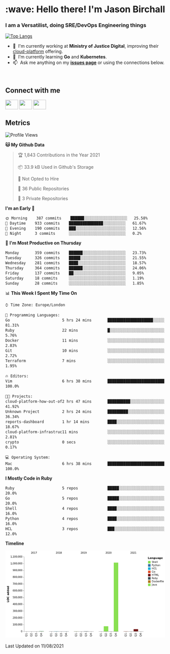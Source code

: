 <h1 align="left" id="jason-title">:wave: Hello there! I'm Jason Birchall</h1>
<h3 align="left">I am a Versatilist, doing SRE/DevOps Engineering things</h3>

[![Top Langs](https://github-readme-stats.vercel.app/api?username=jasonBirchall&show_icons=true&count_private=true&include_all_commits=true&theme=gruvbox)](https://github.com/anuraghazra/github-readme-stats)

- :office: &nbsp;I'm currently working at **Ministry of Justice Digital**, improving their [cloud-platform](https://github.com/ministryofjustice/cloud-platform) offering.
- :seedling: &nbsp;I’m currently learning **Go** and **Kubernetes**.
- :mailbox: &nbsp;Ask me anything on my **[issues page]** or using the connections below.


<br>

<h2>Connect with me</h2>
<p>
<a href="https://twitter.com/jsonBirchall" target="blank"><img align="center" src="https://cdn.jsdelivr.net/npm/simple-icons@3.0.1/icons/twitter.svg" alt="" height="30" width="40" /></a>
<a href="https://keybase.io/json0" target="blank"><img align="center" src="https://cdn.jsdelivr.net/npm/simple-icons@3.0.1/icons/keybase.svg" alt="" height="30" width="40" /></a>
<a href="https://www.reddit.com/user/kakorate" target="blank"><img align="center" src="https://cdn.jsdelivr.net/npm/simple-icons@3.0.1/icons/reddit.svg" alt="" height="30" width="40" /></a>
</p>

<h2>Metrics</h2>

<!--START_SECTION:waka-->
![Profile Views](http://img.shields.io/badge/Profile%20Views-0-blue)

**🐱 My Github Data** 

> 🏆 1,843 Contributions in the Year 2021
 > 
> 📦 33.9 kB Used in Github's Storage 
 > 
> 🚫 Not Opted to Hire
 > 
> 📜 36 Public Repositories 
 > 
> 🔑 3 Private Repositories  
 > 
**I'm an Early 🐤** 

```text
🌞 Morning    387 commits    ██████░░░░░░░░░░░░░░░░░░░   25.58% 
🌆 Daytime    933 commits    ███████████████░░░░░░░░░░   61.67% 
🌃 Evening    190 commits    ███░░░░░░░░░░░░░░░░░░░░░░   12.56% 
🌙 Night      3 commits      ░░░░░░░░░░░░░░░░░░░░░░░░░   0.2%

```
📅 **I'm Most Productive on Thursday** 

```text
Monday       359 commits    ██████░░░░░░░░░░░░░░░░░░░   23.73% 
Tuesday      326 commits    █████░░░░░░░░░░░░░░░░░░░░   21.55% 
Wednesday    281 commits    ████░░░░░░░░░░░░░░░░░░░░░   18.57% 
Thursday     364 commits    ██████░░░░░░░░░░░░░░░░░░░   24.06% 
Friday       137 commits    ██░░░░░░░░░░░░░░░░░░░░░░░   9.05% 
Saturday     18 commits     ░░░░░░░░░░░░░░░░░░░░░░░░░   1.19% 
Sunday       28 commits     ░░░░░░░░░░░░░░░░░░░░░░░░░   1.85%

```


📊 **This Week I Spent My Time On** 

```text
⌚︎ Time Zone: Europe/London

💬 Programming Languages: 
Go                       5 hrs 24 mins       ████████████████████░░░░░   81.31% 
Ruby                     22 mins             █░░░░░░░░░░░░░░░░░░░░░░░░   5.76% 
Docker                   11 mins             ░░░░░░░░░░░░░░░░░░░░░░░░░   2.83% 
Git                      10 mins             ░░░░░░░░░░░░░░░░░░░░░░░░░   2.72% 
Terraform                7 mins              ░░░░░░░░░░░░░░░░░░░░░░░░░   1.95%

🔥 Editors: 
Vim                      6 hrs 38 mins       █████████████████████████   100.0%

🐱‍💻 Projects: 
cloud-platform-how-out-of2 hrs 47 mins       ██████████░░░░░░░░░░░░░░░   41.92% 
Unknown Project          2 hrs 24 mins       █████████░░░░░░░░░░░░░░░░   36.34% 
reports-dashboard        1 hr 14 mins        ████░░░░░░░░░░░░░░░░░░░░░   18.67% 
cloud-platform-infrastruc11 mins             ░░░░░░░░░░░░░░░░░░░░░░░░░   2.81% 
crypto                   0 secs              ░░░░░░░░░░░░░░░░░░░░░░░░░   0.17%

💻 Operating System: 
Mac                      6 hrs 38 mins       █████████████████████████   100.0%

```

**I Mostly Code in Ruby** 

```text
Ruby                     5 repos             █████░░░░░░░░░░░░░░░░░░░░   20.0% 
Go                       5 repos             █████░░░░░░░░░░░░░░░░░░░░   20.0% 
Shell                    4 repos             ████░░░░░░░░░░░░░░░░░░░░░   16.0% 
Python                   4 repos             ████░░░░░░░░░░░░░░░░░░░░░   16.0% 
HCL                      3 repos             ███░░░░░░░░░░░░░░░░░░░░░░   12.0%

```


**Timeline**

![Chart not found](https://raw.githubusercontent.com/jasonBirchall/jasonBirchall/main/charts/bar_graph.png) 


 Last Updated on 11/08/2021
<!--END_SECTION:waka-->

<!-- links -->

[issues page]: https://github.com/jasonBirchall/jasonBirchall/issues "jasonBirchall/issues"
